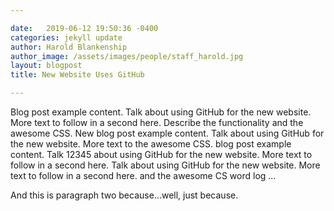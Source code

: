 ```yaml
---

date:   2019-06-12 19:50:36 -0400
categories: jekyll update
author: Harold Blankenship
author_image: /assets/images/people/staff_harold.jpg
layout: blogpost
title: New Website Uses GitHub

---
```


Blog post example content. Talk about using GitHub for the new website. More text to follow in a second here. Describe the functionality and the awesome CSS. New blog post example content. Talk about using GitHub for the new website. More text to the awesome CSS. blog post example content. Talk 12345 about using GitHub for the new website. More text to follow in a second here. Talk about using GitHub for the new website. More text to follow in a second here.  and the awesome CS word log ... 

And this is paragraph two because...well, just because.

